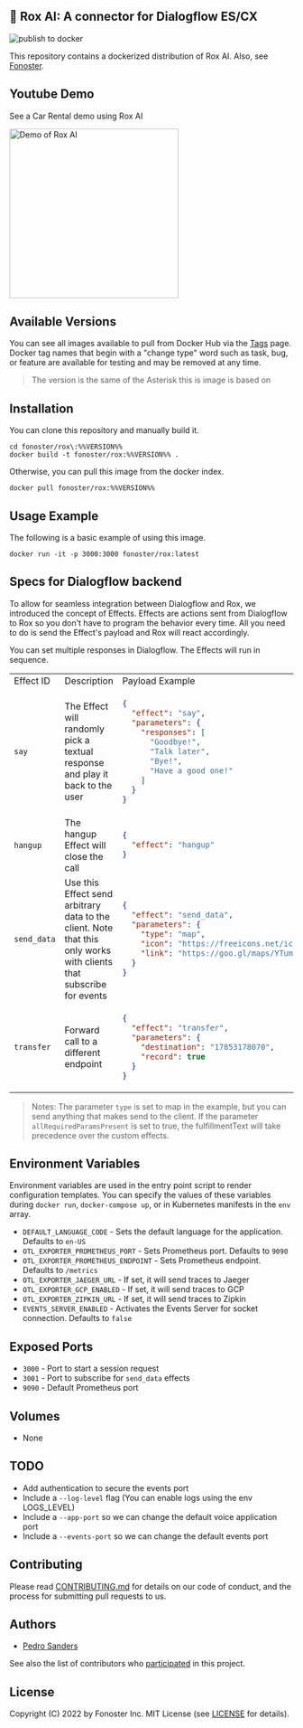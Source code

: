 ## 🤖 Rox AI: A connector for Dialogflow ES/CX 

![publish to docker](https://github.com/fonoster/rox/workflows/publish%20to%20docker%20hub/badge.svg)

This repository contains a dockerized distribution of Rox AI. Also, see [Fonoster](https://github.com/fonoster/fonoster).

## Youtube Demo

See a Car Rental demo using Rox AI

<div align="left">
  <a href="https://www.youtube.com/embed/41Rx8KPb5GU"><img width="300px" src="https://raw.githubusercontent.com/fonoster/rox/main/assets/youtube-3.svg" alt="Demo of Rox AI"/></a>
</div>

## Available Versions

You can see all images available to pull from Docker Hub via the [Tags](https://hub.docker.com/repository/docker/fonoster/rox/tags?page=1) page. Docker tag names that begin with a "change type" word such as task, bug, or feature are available for testing and may be removed at any time.

> The version is the same of the Asterisk this is image is based on

## Installation

You can clone this repository and manually build it.

```
cd fonoster/rox\:%%VERSION%%
docker build -t fonoster/rox:%%VERSION%% .
```

Otherwise, you can pull this image from the docker index.

```
docker pull fonoster/rox:%%VERSION%%
```

## Usage Example

The following is a basic example of using this image.

```
docker run -it -p 3000:3000 fonoster/rox:latest
```

## Specs for Dialogflow backend

To allow for seamless integration between Dialogflow and Rox, we introduced the concept of Effects. Effects are actions sent from Dialogflow to Rox so you don't have to program the behavior every time. All you need to do is send the Effect's payload and Rox will react accordingly.

You can set multiple responses in Dialogflow. The Effects will run in sequence.

<table>
<tr>
<td> Effect ID </td> <td> Description </td> <td> Payload Example </td>
</tr>
<tr>
<td> 

`say` 

</td>
<td> The Effect will randomly pick a textual response and play it back to the user </td>
<td>
  
```json
{
  "effect": "say",
  "parameters": {
    "responses": [
      "Goodbye!",
      "Talk later",
      "Bye!",
      "Have a good one!"
    ]
  }
}
```

</td>
</tr>
<tr>
<td> 

`hangup` 

</td>
<td> The hangup Effect will close the call </td>
<td>

```json
{
  "effect": "hangup"
}
```

</td>
</tr>
<tr>
<td> 

`send_data` 

</td>
<td> Use this Effect send arbitrary data to the client. Note that this only works with clients that subscribe for events</td>
<td>

```json
{
  "effect": "send_data",
  "parameters": {
    "type": "map",
    "icon": "https://freeicons.net/icons/map.png",
    "link": "https://goo.gl/maps/YTum2VeZSQwNB4ik6"
  }
}
```

</td>
</tr>
<tr>
<td> 

`transfer` 

</td>
<td> Forward call to a different endpoint </td>
<td>

```json
{
  "effect": "transfer",
  "parameters": {
    "destination": "17853178070",
    "record": true
  }
}
```

</td>
</tr>
</table>

> Notes: The parameter `type` is set to map in the example, but you can send anything that makes send to the client. If the parameter `allRequiredParamsPresent` is set to true, the fulfillmentText will take precedence over the custom effects.

## Environment Variables

Environment variables are used in the entry point script to render configuration templates. You can specify the values of these variables during `docker run`, `docker-compose up`, or in Kubernetes manifests in the `env` array.

- `DEFAULT_LANGUAGE_CODE` - Sets the default language for the application. Defaults to `en-US`
- `OTL_EXPORTER_PROMETHEUS_PORT` - Sets Prometheus port. Defaults to `9090`
- `OTL_EXPORTER_PROMETHEUS_ENDPOINT` - Sets Prometheus endpoint. Defaults to `/metrics`
- `OTL_EXPORTER_JAEGER_URL` - If set, it will send traces to Jaeger
- `OTL_EXPORTER_GCP_ENABLED` - If set, it will send traces to GCP
- `OTL_EXPORTER_ZIPKIN_URL` - If set, it will send traces to Zipkin
- `EVENTS_SERVER_ENABLED` - Activates the Events Server for socket connection. Defaults to `false`

## Exposed Ports

- `3000` - Port to start a session request
- `3001` - Port to subscribe for `send_data` effects
- `9090` - Default Prometheus port

## Volumes

- None

## TODO

- Add authentication to secure the events port
- Include a `--log-level` flag (You can enable logs using the env LOGS_LEVEL)
- Include a `--app-port` so we can change the default voice application port
- Include a `--events-port` so we can change the default events port

## Contributing

Please read [CONTRIBUTING.md](https://github.com/fonoster/rox/blob/main/CONTRIBUTING.md) for details on our code of conduct, and the process for submitting pull requests to us.

## Authors

- [Pedro Sanders](https://github.com/psanders)

See also the list of contributors who [participated](https://github.com/fonoster/rox/contributors) in this project.

## License

Copyright (C) 2022 by Fonoster Inc. MIT License (see [LICENSE](https://github.com/fonoster/rox/blob/main/LICENSE) for details).
